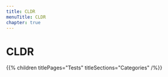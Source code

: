 ```yaml
---
title: CLDR
menuTitle: CLDR
chapter: true
---
```


# CLDR

{{% children titlePages="Tests" titleSections="Categories" /%}}